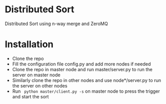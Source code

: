 Distributed Sort
================

Distributed Sort using n-way merge and ZeroMQ

Installation
============

* Clone the repo
* Fill the configuration file config.py and add more nodes if needed
* Clone the repo in master node and run master/server.py to run the server on master node
* Similarly clone the repo in other nodes and use node*/server.py to run the server on other nodes
* Run ` python master/client.py -s` on master node to press the trigger and start the sort


